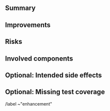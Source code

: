## Summary

<!--
Please briefly describe what part of the code base needs to be refactored.
-->

## Improvements

<!--
Explain the benefits of refactoring this code.
See also https://about.gitlab.com/handbook/values/index.html#say-why-not-just-what
-->

## Risks

<!--
Please list features that can break because of this refactoring and how you intend to solve that.
-->

## Involved components

<!--
List files or directories that will be changed by the refactoring.
-->

## Optional: Intended side effects

<!--
If the refactoring involves changes apart from the main improvements (such as a better UI), list them here.
It may be a good idea to create separate issues and link them here.
-->

## Optional: Missing test coverage

<!--
If you are aware of tests that need to be written or adjusted apart from unit tests for the changed components,
please list them here.
-->

<!--
Please select the appropriate label from the following:
    ~"documentation"
    ~"enhancement"
    ~"bug"
    ~"suggestion"
    ~"explore"
-->

/label ~"enhancement"
